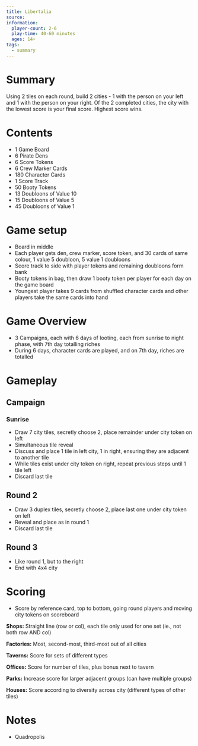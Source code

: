 ```yaml
---
title: Libertalia
source: 
information:
  player-count: 2-6
  play-time: 40-60 minutes
  ages: 14+
tags:
  - summary
---
```


# Summary

Using 2 tiles on each round, build 2 cities - 1 with the person on your left and 1 with the person on your right. Of the 2 completed cities, the city with the lowest score is your final score. Highest score wins.

# Contents

* 1 Game Board
* 6 Pirate Dens
* 6 Score Tokens
* 6 Crew Marker Cards
* 180 Character Cards
* 1 Score Track
* 50 Booty Tokens
* 13 Doubloons of Value 10
* 15 Doubloons of Value 5
* 45 Doubloons of Value 1

# Game setup

* Board in middle
* Each player gets den, crew marker, score token, and 30 cards of same colour, 1 value 5 doubloon, 5 value 1 doubloons
* Score track to side with player tokens and remaining doubloons form bank
* Booty tokens in bag, then draw 1 booty token per player for each day on the game board
* Youngest player takes 9 cards from shuffled character cards and other players take the same cards into hand


# Game Overview

* 3 Campaigns, each with 6 days of looting, each from sunrise to night phase, with 7th day totalling riches
* During 6 days, character cards are played, and on 7th day, riches are totalled

# Gameplay

## Campaign

### Sunrise

* Draw 7 city tiles, secretly choose 2, place remainder under city token on left
* Simultaneous tile reveal
* Discuss and place 1 tile in left city, 1 in right, ensuring they are adjacent to another tile
* While tiles exist under city token on right, repeat previous steps until 1 tile left
* Discard last tile

## Round 2

* Draw 3 duplex tiles, secretly choose 2, place last one under city token on left
* Reveal and place as in round 1
* Discard last tile

## Round 3

* Like round 1, but to the right
* End with 4x4 city

# Scoring

* Score by reference card, top to bottom, going round players and moving city tokens on scoreboard

**Shops:** Straight line (row or col), each tile only used for one set (ie., not both row AND col)

**Factories:** Most, second-most, third-most out of all cities

**Taverns:** Score for sets of different types

**Offices:** Score for number of tiles, plus bonus next to tavern

**Parks:** Increase score for larger adjacent groups (can have multiple groups)

**Houses:** Score according to diversity across city (different types of other tiles)

# Notes

* Quadropolis
